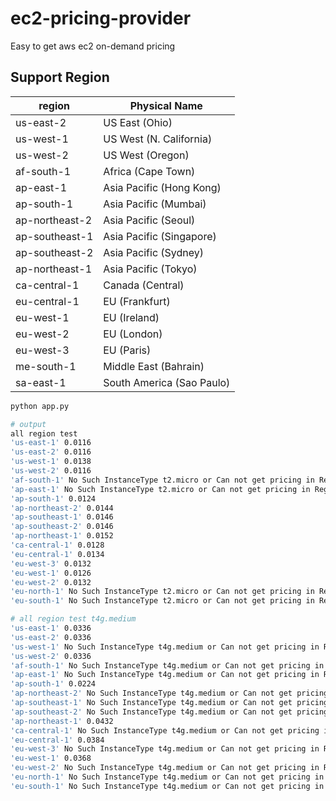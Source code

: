 # ec2-pricing-provider
Easy to get aws ec2 on-demand pricing

## Support Region 

| region | Physical Name |
|--------|---|
|us-east-2|US East (Ohio)|
|us-west-1|US West (N. California)|
|us-west-2|US West (Oregon)|
|af-south-1|Africa (Cape Town)|
|ap-east-1|Asia Pacific (Hong Kong)|
|ap-south-1|Asia Pacific (Mumbai)|
|ap-northeast-2|Asia Pacific (Seoul)|
|ap-southeast-1|Asia Pacific (Singapore)|
|ap-southeast-2|Asia Pacific (Sydney)|
|ap-northeast-1|Asia Pacific (Tokyo)|
|ca-central-1|Canada (Central)|
|eu-central-1|EU (Frankfurt)|
|eu-west-1|EU (Ireland)|
|eu-west-2|EU (London)|
|eu-west-3|EU (Paris)|
|me-south-1|Middle East (Bahrain)|
|sa-east-1|South America (Sao Paulo)|


```bash 
python app.py

# output
all region test
'us-east-1' 0.0116
'us-east-2' 0.0116
'us-west-1' 0.0138
'us-west-2' 0.0116
'af-south-1' No Such InstanceType t2.micro or Can not get pricing in Region af-south-1
'ap-east-1' No Such InstanceType t2.micro or Can not get pricing in Region ap-east-1
'ap-south-1' 0.0124
'ap-northeast-2' 0.0144
'ap-southeast-1' 0.0146
'ap-southeast-2' 0.0146
'ap-northeast-1' 0.0152
'ca-central-1' 0.0128
'eu-central-1' 0.0134
'eu-west-3' 0.0132
'eu-west-1' 0.0126
'eu-west-2' 0.0132
'eu-north-1' No Such InstanceType t2.micro or Can not get pricing in Region eu-north-1
'eu-south-1' No Such InstanceType t2.micro or Can not get pricing in Region eu-south-1

# all region test t4g.medium
'us-east-1' 0.0336
'us-east-2' 0.0336
'us-west-1' No Such InstanceType t4g.medium or Can not get pricing in Region us-west-1
'us-west-2' 0.0336
'af-south-1' No Such InstanceType t4g.medium or Can not get pricing in Region af-south-1
'ap-east-1' No Such InstanceType t4g.medium or Can not get pricing in Region ap-east-1
'ap-south-1' 0.0224
'ap-northeast-2' No Such InstanceType t4g.medium or Can not get pricing in Region ap-northeast-2
'ap-southeast-1' No Such InstanceType t4g.medium or Can not get pricing in Region ap-southeast-1
'ap-southeast-2' No Such InstanceType t4g.medium or Can not get pricing in Region ap-southeast-2
'ap-northeast-1' 0.0432
'ca-central-1' No Such InstanceType t4g.medium or Can not get pricing in Region ca-central-1
'eu-central-1' 0.0384
'eu-west-3' No Such InstanceType t4g.medium or Can not get pricing in Region eu-west-3
'eu-west-1' 0.0368
'eu-west-2' No Such InstanceType t4g.medium or Can not get pricing in Region eu-west-2
'eu-north-1' No Such InstanceType t4g.medium or Can not get pricing in Region eu-north-1
'eu-south-1' No Such InstanceType t4g.medium or Can not get pricing in Region eu-south-1
```